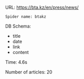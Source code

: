 URL: https://bta.kz/en/press/news/

    Spider name: btakz

DB Schema:
- title
- date
- link
- content

Time: 4.6s

Number of articles: 20


